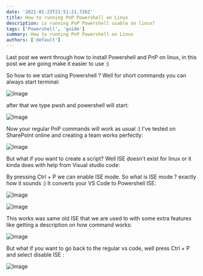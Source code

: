 ```yaml
---
date: '2021-01-23T21:51:21.726Z'
title: How to running PnP Powershell on Linux
description: is running PnP Powershell usable on linux?
tags: ['Powershell', 'guide']
summary: How to running PnP Powershell on Linux
authors: ['default']
---
```


Last post we went through how to install Powershell and PnP on linux, in this post we are going make it easier to use :)

So how to we start using Powershell ? Well for short commands you can always start terminal:

![Image](/static/images/assets/screenshot-from-2021-01-23-23-02-32.png)

after that we type pwsh and powershell will start:

![Image](/static/images/assets/screenshot-from-2021-01-23-23-03-09.png)

Now your regular PnP commands will work as usual :) I've tested on SharePoint online and creating a team works perfectly:

![Image](/static/images/assets/screenshot-from-2021-01-23-23-10-10.png)

But what if you want to create a script? Well ISE doesn't exist for linux or it kinda does with help from Visual studio code:

By pressing Ctrl + P we can enable ISE mode. So what is ISE mode ? exactly how it sounds :) It converts your VS Code to Powershell ISE:

![Image](/static/images/assets/screenshot-from-2021-01-23-23-14-03.png)

![Image](/static/images/assets/screenshot-from-2021-01-23-23-17-29.png)

This works was same old ISE that we are used to with some extra features like getting a description on how command works:

![Image](/static/images/assets/screenshot-from-2021-01-23-23-27-45.png)

But what if you want to go back to the regular vs code, well press Ctrl + P and select disable ISE :

![Image](/static/images/assets/screenshot-from-2021-01-23-23-31-02.png)
